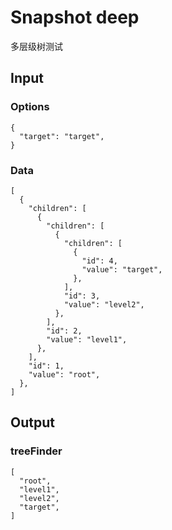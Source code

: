# Snapshot deep

多层级树测试

## Input

### Options
```json5
{
  "target": "target",
}
```

### Data
```json5
[
  {
    "children": [
      {
        "children": [
          {
            "children": [
              {
                "id": 4,
                "value": "target",
              },
            ],
            "id": 3,
            "value": "level2",
          },
        ],
        "id": 2,
        "value": "level1",
      },
    ],
    "id": 1,
    "value": "root",
  },
]
```

## Output

### treeFinder
```json5
[
  "root",
  "level1",
  "level2",
  "target",
]
```